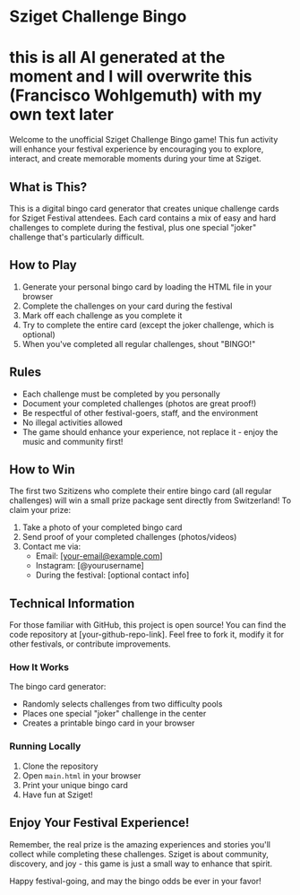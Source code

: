 # Sziget Challenge Bingo
# this is all AI generated at the moment and I will overwrite this (Francisco Wohlgemuth) with my own text later

Welcome to the unofficial Sziget Challenge Bingo game! This fun activity will enhance your festival experience by encouraging you to explore, interact, and create memorable moments during your time at Sziget.

## What is This?

This is a digital bingo card generator that creates unique challenge cards for Sziget Festival attendees. Each card contains a mix of easy and hard challenges to complete during the festival, plus one special "joker" challenge that's particularly difficult.

## How to Play

1. Generate your personal bingo card by loading the HTML file in your browser
2. Complete the challenges on your card during the festival
3. Mark off each challenge as you complete it
4. Try to complete the entire card (except the joker challenge, which is optional)
5. When you've completed all regular challenges, shout "BINGO!"

## Rules

- Each challenge must be completed by you personally
- Document your completed challenges (photos are great proof!)
- Be respectful of other festival-goers, staff, and the environment
- No illegal activities allowed
- The game should enhance your experience, not replace it - enjoy the music and community first!

## How to Win

The first two Szitizens who complete their entire bingo card (all regular challenges) will win a small prize package sent directly from Switzerland! To claim your prize:

1. Take a photo of your completed bingo card
2. Send proof of your completed challenges (photos/videos)
3. Contact me via:
    - Email: [your-email@example.com]
    - Instagram: [@yourusername]
    - During the festival: [optional contact info]

## Technical Information

For those familiar with GitHub, this project is open source! You can find the code repository at [your-github-repo-link]. Feel free to fork it, modify it for other festivals, or contribute improvements.

### How It Works

The bingo card generator:
- Randomly selects challenges from two difficulty pools
- Places one special "joker" challenge in the center
- Creates a printable bingo card in your browser

### Running Locally

1. Clone the repository
2. Open `main.html` in your browser
3. Print your unique bingo card
4. Have fun at Sziget!

## Enjoy Your Festival Experience!

Remember, the real prize is the amazing experiences and stories you'll collect while completing these challenges. Sziget is about community, discovery, and joy - this game is just a small way to enhance that spirit.

Happy festival-going, and may the bingo odds be ever in your favor!